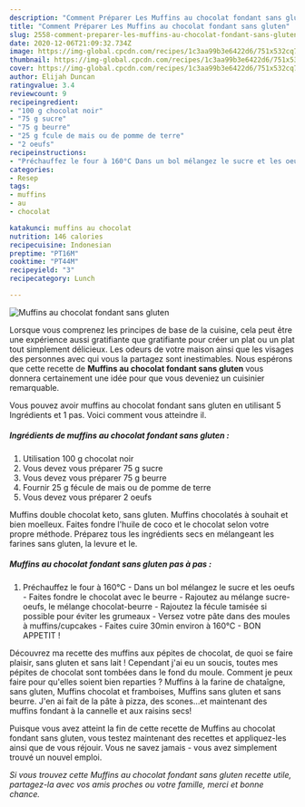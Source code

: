 ```yaml
---
description: "Comment Préparer Les Muffins au chocolat fondant sans gluten"
title: "Comment Préparer Les Muffins au chocolat fondant sans gluten"
slug: 2558-comment-preparer-les-muffins-au-chocolat-fondant-sans-gluten
date: 2020-12-06T21:09:32.734Z
image: https://img-global.cpcdn.com/recipes/1c3aa99b3e6422d6/751x532cq70/muffins-au-chocolat-fondant-sans-gluten-photo-principale-de-la-recette.jpg
thumbnail: https://img-global.cpcdn.com/recipes/1c3aa99b3e6422d6/751x532cq70/muffins-au-chocolat-fondant-sans-gluten-photo-principale-de-la-recette.jpg
cover: https://img-global.cpcdn.com/recipes/1c3aa99b3e6422d6/751x532cq70/muffins-au-chocolat-fondant-sans-gluten-photo-principale-de-la-recette.jpg
author: Elijah Duncan
ratingvalue: 3.4
reviewcount: 9
recipeingredient:
- "100 g chocolat noir"
- "75 g sucre"
- "75 g beurre"
- "25 g fcule de mais ou de pomme de terre"
- "2 oeufs"
recipeinstructions:
- "Préchauffez le four à 160°C Dans un bol mélangez le sucre et les oeufs Faites fondre le chocolat avec le beurre Rajoutez au mélange sucre-oeufs, le mélange chocolat-beurre Rajoutez la fécule tamisée si possible pour éviter les grumeaux Versez votre pâte dans des moules à muffins/cupcakes Faites cuire 30min environ à 160°C BON APPETIT !"
categories:
- Resep
tags:
- muffins
- au
- chocolat

katakunci: muffins au chocolat 
nutrition: 146 calories
recipecuisine: Indonesian
preptime: "PT16M"
cooktime: "PT44M"
recipeyield: "3"
recipecategory: Lunch

---
```



![Muffins au chocolat fondant sans gluten](https://img-global.cpcdn.com/recipes/1c3aa99b3e6422d6/751x532cq70/muffins-au-chocolat-fondant-sans-gluten-photo-principale-de-la-recette.jpg)

Lorsque vous comprenez les principes de base de la cuisine, cela peut être une expérience aussi gratifiante que gratifiante pour créer un plat ou un plat tout simplement délicieux. Les odeurs de votre maison ainsi que les visages des personnes avec qui vous la partagez sont inestimables. Nous espérons que cette recette de <strong> Muffins au chocolat fondant sans gluten </strong> vous donnera certainement une idée pour que vous deveniez un cuisinier remarquable.

<!--inarticleads1-->

Vous pouvez avoir muffins au chocolat fondant sans gluten en utilisant 5 Ingrédients et 1 pas. Voici comment vous atteindre il.

##### Ingrédients de muffins au chocolat fondant sans gluten :

1. Utilisation 100 g chocolat noir
1. Vous devez vous préparer 75 g sucre
1. Vous devez vous préparer 75 g beurre
1. Fournir 25 g fécule de mais ou de pomme de terre
1. Vous devez vous préparer 2 oeufs


Muffins double chocolat keto, sans gluten. Muffins chocolatés à souhait et bien moelleux. Faites fondre l&#39;huile de coco et le chocolat selon votre propre méthode. Préparez tous les ingrédients secs en mélangeant les farines sans gluten, la levure et le. 

<!--inarticleads2-->

##### Muffins au chocolat fondant sans gluten pas à pas :

1. Préchauffez le four à 160°C - Dans un bol mélangez le sucre et les oeufs - Faites fondre le chocolat avec le beurre - Rajoutez au mélange sucre-oeufs, le mélange chocolat-beurre - Rajoutez la fécule tamisée si possible pour éviter les grumeaux - Versez votre pâte dans des moules à muffins/cupcakes - Faites cuire 30min environ à 160°C - BON APPETIT !


Découvrez ma recette des muffins aux pépites de chocolat, de quoi se faire plaisir, sans gluten et sans lait ! Cependant j&#39;ai eu un soucis, toutes mes pépites de chocolat sont tombées dans le fond du moule. Comment je peux faire pour qu&#39;elles soient bien reparties ? Muffins à la farine de chataîgne, sans gluten, Muffins chocolat et framboises, Muffins sans gluten et sans beurre. J&#39;en ai fait de la pâte à pizza, des scones…et maintenant des muffins fondant à la cannelle et aux raisins secs! 

<!--inarticleads1-->

<p>
Puisque vous avez atteint la fin de cette recette de Muffins au chocolat fondant sans gluten, vous testez maintenant des recettes et appliquez-les ainsi que de vous réjouir. Vous ne savez jamais - vous avez simplement trouvé un nouvel emploi.
</p>

<p>
<i>Si vous trouvez cette Muffins au chocolat fondant sans gluten recette utile, partagez-la avec vos amis proches ou votre famille, merci et bonne chance.</i>
</p>
